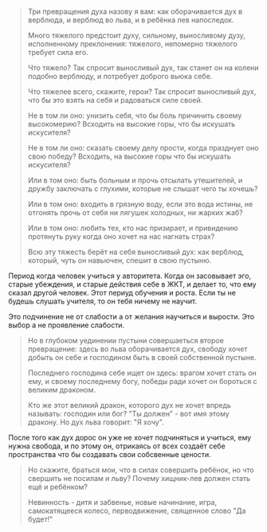 > Три превращения духа назову я вам: как оборачивается дух в верблюда, и верблюд во льва, и в ребёнка лев напоследок. 
> 
> Много тяжелого предстоит духу, сильному, выносливому дузу, исполненному преклонения: тяжелого, непомерно тяжелого требует сила его.
> 
>Что тяжело? Так спросит выносливый дух, так станет он на колени подобно верблюду, и потребует доброго вьюка себе.
>
>Что тяжелее всего, скажите, герои? Так спросит выносливый дух, что бы это взять на себя и радоваться силе своей.
>
>Не в том ли оно: унизить себя, что бы боль причинить своему высокомерию? Всходить на высокие горы, что бы искушать искусителя?
>
>Не в том ли оно: сказать своему делу прости, когда празднует оно свою победу? Всходить, на высокие горы что бы искушать искусителя?
>
>Или в том оно: быть больным и прочь отсылать утешителей, и дружбу заключать с глухими, которые не слышат чего ты хочешь?
>
>Или в том оно: входить в грязную воду, если это вода истины,  не отгонять прочь от себя ни лягушек холодных, ни жарких жаб?
>
>Или в том оно: любить тех, кто нас призирает, и привидению протянуть руку когда оно хочет на нас нагнать страх?
>
>Всю эту тяжесть берёт на себя выносливый дух: как верблюд, который, чуть он навьючен, спешит в свою пустыню.
>

Период когда человек учиться у авторитета. Когда он засовывает эго, старые убеждения, и старые действия себе в ЖКТ, и делает то, что ему сказал другой человек. Этот периуд обучения и роста. Если ты не будешь слушать учителя, то он тебя ничему не научит.

Это подчинение не от слабости а от желания научиться и вырости. Это выбор а не проявление слабости.

> Но в глубоком уединении пустыни совершаеться второе превращение: здесь во льва оборачивается дух, свободу хочет добыть он себе и господином быть в своей собственной пустыне.
> 
> Последнего господина себе ищет он здесь: врагом хочет стать он ему, и своему последнему богу, победы ради хочет он бороться с великим драконом. 
> 
> Кто же этот великий дракон, которого дух не хочет впредь называть: господин или бог? "Ты должен" - вот имя этому дракону. Но дух льва говорит: "Я хочу".
> 

После того как дух дорос он уже не хочет подчиняться и учиться, ему нужна свобода, и по этому он, отрикаясь от всех создаёт себе пространства что бы создавать свои собсвенные цености.

> Но скажите, браться мои, что в силах совершить ребёнок, но что свершить не посилам и льву? Почему хищник-лев должен стать ещё и ребёнком? 
> 
> Невинность - дитя и забвенье, новые начинание, игра, самокатящееся колесо, перводвижение, священное слово "Да будет!"